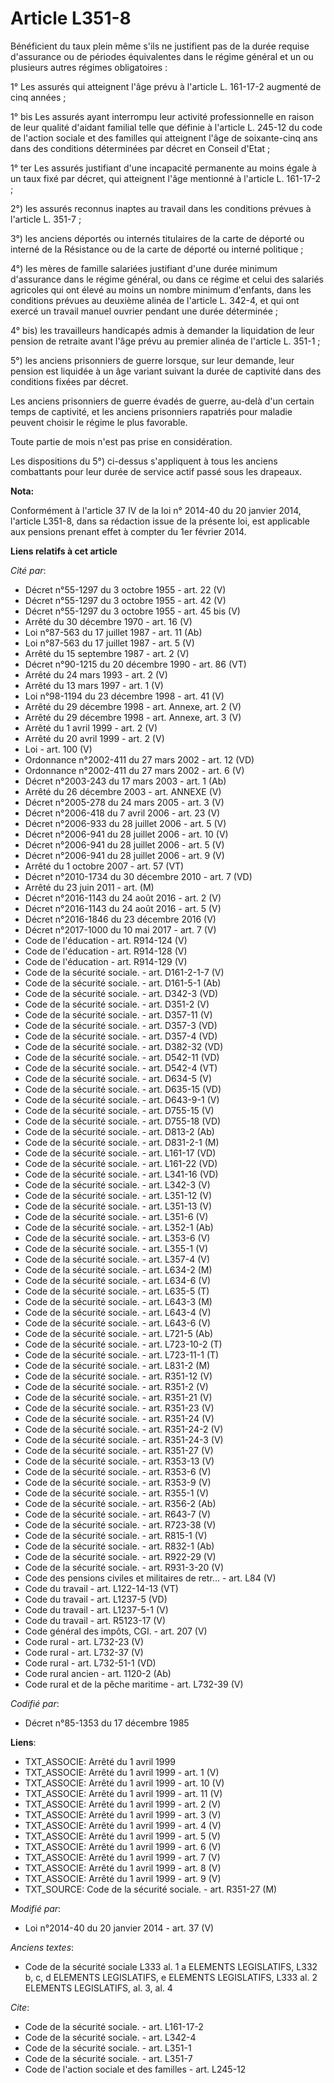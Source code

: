 # Article L351-8

Bénéficient du taux plein même s'ils ne justifient pas de la durée requise d'assurance ou de périodes équivalentes dans le
régime général et un ou plusieurs autres régimes obligatoires : 

1° Les assurés qui atteignent l'âge prévu à l'article L. 161-17-2 augmenté de cinq années ; 

1° bis Les assurés ayant interrompu leur activité professionnelle en raison de leur qualité d'aidant familial telle que
définie à l'article L. 245-12 du code de l'action sociale et des familles qui atteignent l'âge de soixante-cinq ans dans des
conditions déterminées par décret en Conseil d'Etat ; 

1° ter Les assurés justifiant d'une incapacité permanente au moins égale à un taux fixé par décret, qui atteignent l'âge
mentionné à l'article L. 161-17-2 ; 

2°) les assurés reconnus inaptes au travail dans les conditions prévues à l'article L. 351-7 ; 

3°) les anciens déportés ou internés titulaires de la carte de déporté ou interné de la Résistance ou de la carte de déporté
ou interné politique ; 

4°) les mères de famille salariées justifiant d'une durée minimum d'assurance dans le régime général, ou dans ce régime et
celui des salariés agricoles qui ont élevé au moins un nombre minimum d'enfants, dans les conditions prévues au deuxième
alinéa de l'article L. 342-4, et qui ont exercé un travail manuel ouvrier pendant une durée déterminée ; 

4° bis) les travailleurs handicapés admis à demander la liquidation de leur pension de retraite avant l'âge prévu au premier
alinéa de l'article L. 351-1 ; 

5°) les anciens prisonniers de guerre lorsque, sur leur demande, leur pension est liquidée à un âge variant suivant la durée
de captivité dans des conditions fixées par décret. 

Les anciens prisonniers de guerre évadés de guerre, au-delà d'un certain temps de captivité, et les anciens prisonniers
rapatriés pour maladie peuvent choisir le régime le plus favorable. 

Toute partie de mois n'est pas prise en considération. 

Les dispositions du 5°) ci-dessus s'appliquent à tous les anciens combattants pour leur durée de service actif passé sous les
drapeaux.

**Nota:**

Conformément à l'article 37 IV de la loi n° 2014-40 du 20 janvier 2014,    l'article L351-8, dans sa rédaction issue de la
présente loi, est    applicable aux pensions prenant effet à compter du 1er février 2014.

**Liens relatifs à cet article**

_Cité par_:

  - Décret n°55-1297 du 3 octobre 1955 - art. 22 (V)
  - Décret n°55-1297 du 3 octobre 1955 - art. 42 (V)
  - Décret n°55-1297 du 3 octobre 1955 - art. 45 bis (V)
  - Arrêté du 30 décembre 1970 - art. 16 (V)
  - Loi n°87-563 du 17 juillet 1987 - art. 11 (Ab)
  - Loi n°87-563 du 17 juillet 1987 - art. 5 (V)
  - Arrêté du 15 septembre 1987 - art. 2 (V)
  - Décret n°90-1215 du 20 décembre 1990 - art. 86 (VT)
  - Arrêté du 24 mars 1993 - art. 2 (V)
  - Arrêté du 13 mars 1997 - art. 1 (V)
  - Loi n°98-1194 du 23 décembre 1998 - art. 41 (V)
  - Arrêté du 29 décembre 1998 - art. Annexe, art. 2 (V)
  - Arrêté du 29 décembre 1998 - art. Annexe, art. 3 (V)
  - Arrêté du 1 avril 1999 - art. 2 (V)
  - Arrêté du 20 avril 1999 - art. 2 (V)
  - Loi - art. 100 (V)
  - Ordonnance n°2002-411 du 27 mars 2002 - art. 12 (VD)
  - Ordonnance n°2002-411 du 27 mars 2002 - art. 6 (V)
  - Décret n°2003-243 du 17 mars 2003 - art. 1 (Ab)
  - Arrêté du 26 décembre 2003 - art. ANNEXE (V)
  - Décret n°2005-278 du 24 mars 2005 - art. 3 (V)
  - Décret n°2006-418 du 7 avril 2006 - art. 23 (V)
  - Décret n°2006-933 du 28 juillet 2006 - art. 5 (V)
  - Décret n°2006-941 du 28 juillet 2006 - art. 10 (V)
  - Décret n°2006-941 du 28 juillet 2006 - art. 5 (V)
  - Décret n°2006-941 du 28 juillet 2006 - art. 9 (V)
  - Arrêté du 1 octobre 2007 - art. 57 (VT)
  - Décret n°2010-1734 du 30 décembre 2010 - art. 7 (VD)
  - Arrêté du 23 juin 2011 - art. (M)
  - Décret n°2016-1143 du 24 août 2016 - art. 2 (V)
  - Décret n°2016-1143 du 24 août 2016 - art. 5 (V)
  - Décret n°2016-1846 du 23 décembre 2016 (V)
  - Décret n°2017-1000 du 10 mai 2017 - art. 7 (V)
  - Code de l'éducation - art. R914-124 (V)
  - Code de l'éducation - art. R914-128 (V)
  - Code de l'éducation - art. R914-129 (V)
  - Code de la sécurité sociale. - art. D161-2-1-7 (V)
  - Code de la sécurité sociale. - art. D161-5-1 (Ab)
  - Code de la sécurité sociale. - art. D342-3 (VD)
  - Code de la sécurité sociale. - art. D351-2 (V)
  - Code de la sécurité sociale. - art. D357-11 (V)
  - Code de la sécurité sociale. - art. D357-3 (VD)
  - Code de la sécurité sociale. - art. D357-4 (VD)
  - Code de la sécurité sociale. - art. D382-32 (VD)
  - Code de la sécurité sociale. - art. D542-11 (VD)
  - Code de la sécurité sociale. - art. D542-4 (VT)
  - Code de la sécurité sociale. - art. D634-5 (V)
  - Code de la sécurité sociale. - art. D635-15 (VD)
  - Code de la sécurité sociale. - art. D643-9-1 (V)
  - Code de la sécurité sociale. - art. D755-15 (V)
  - Code de la sécurité sociale. - art. D755-18 (VD)
  - Code de la sécurité sociale. - art. D813-2 (Ab)
  - Code de la sécurité sociale. - art. D831-2-1 (M)
  - Code de la sécurité sociale. - art. L161-17 (VD)
  - Code de la sécurité sociale. - art. L161-22 (VD)
  - Code de la sécurité sociale. - art. L341-16 (VD)
  - Code de la sécurité sociale. - art. L342-3 (V)
  - Code de la sécurité sociale. - art. L351-12 (V)
  - Code de la sécurité sociale. - art. L351-13 (V)
  - Code de la sécurité sociale. - art. L351-6 (V)
  - Code de la sécurité sociale. - art. L352-1 (Ab)
  - Code de la sécurité sociale. - art. L353-6 (V)
  - Code de la sécurité sociale. - art. L355-1 (V)
  - Code de la sécurité sociale. - art. L357-4 (V)
  - Code de la sécurité sociale. - art. L634-2 (M)
  - Code de la sécurité sociale. - art. L634-6 (V)
  - Code de la sécurité sociale. - art. L635-5 (T)
  - Code de la sécurité sociale. - art. L643-3 (M)
  - Code de la sécurité sociale. - art. L643-4 (V)
  - Code de la sécurité sociale. - art. L643-6 (V)
  - Code de la sécurité sociale. - art. L721-5 (Ab)
  - Code de la sécurité sociale. - art. L723-10-2 (T)
  - Code de la sécurité sociale. - art. L723-11-1 (T)
  - Code de la sécurité sociale. - art. L831-2 (M)
  - Code de la sécurité sociale. - art. R351-12 (V)
  - Code de la sécurité sociale. - art. R351-2 (V)
  - Code de la sécurité sociale. - art. R351-21 (V)
  - Code de la sécurité sociale. - art. R351-23 (V)
  - Code de la sécurité sociale. - art. R351-24 (V)
  - Code de la sécurité sociale. - art. R351-24-2 (V)
  - Code de la sécurité sociale. - art. R351-24-3 (V)
  - Code de la sécurité sociale. - art. R351-27 (V)
  - Code de la sécurité sociale. - art. R353-13 (V)
  - Code de la sécurité sociale. - art. R353-6 (V)
  - Code de la sécurité sociale. - art. R353-9 (V)
  - Code de la sécurité sociale. - art. R355-1 (V)
  - Code de la sécurité sociale. - art. R356-2 (Ab)
  - Code de la sécurité sociale. - art. R643-7 (V)
  - Code de la sécurité sociale. - art. R723-38 (V)
  - Code de la sécurité sociale. - art. R815-1 (V)
  - Code de la sécurité sociale. - art. R832-1 (Ab)
  - Code de la sécurité sociale. - art. R922-29 (V)
  - Code de la sécurité sociale. - art. R931-3-20 (V)
  - Code des pensions civiles et militaires de retr... - art. L84 (V)
  - Code du travail - art. L122-14-13 (VT)
  - Code du travail - art. L1237-5 (VD)
  - Code du travail - art. L1237-5-1 (V)
  - Code du travail - art. R5123-17 (V)
  - Code général des impôts, CGI. - art. 207 (V)
  - Code rural - art. L732-23 (V)
  - Code rural - art. L732-37 (V)
  - Code rural - art. L732-51-1 (VD)
  - Code rural ancien - art. 1120-2 (Ab)
  - Code rural et de la pêche maritime - art. L732-39 (V)

_Codifié par_:

  - Décret n°85-1353 du 17 décembre 1985

**Liens**:

  - TXT_ASSOCIE: Arrêté du 1 avril 1999
  - TXT_ASSOCIE: Arrêté du 1 avril 1999 - art. 1 (V)
  - TXT_ASSOCIE: Arrêté du 1 avril 1999 - art. 10 (V)
  - TXT_ASSOCIE: Arrêté du 1 avril 1999 - art. 11 (V)
  - TXT_ASSOCIE: Arrêté du 1 avril 1999 - art. 2 (V)
  - TXT_ASSOCIE: Arrêté du 1 avril 1999 - art. 3 (V)
  - TXT_ASSOCIE: Arrêté du 1 avril 1999 - art. 4 (V)
  - TXT_ASSOCIE: Arrêté du 1 avril 1999 - art. 5 (V)
  - TXT_ASSOCIE: Arrêté du 1 avril 1999 - art. 6 (V)
  - TXT_ASSOCIE: Arrêté du 1 avril 1999 - art. 7 (V)
  - TXT_ASSOCIE: Arrêté du 1 avril 1999 - art. 8 (V)
  - TXT_ASSOCIE: Arrêté du 1 avril 1999 - art. 9 (V)
  - TXT_SOURCE: Code de la sécurité sociale. - art. R351-27 (M)

_Modifié par_:

  - Loi n°2014-40 du 20 janvier 2014 - art. 37 (V)

_Anciens textes_:

  - Code de la sécurité sociale L333 al. 1 a ELEMENTS LEGISLATIFS, L332 b, c, d ELEMENTS LEGISLATIFS, e ELEMENTS LEGISLATIFS, L333 al. 2 ELEMENTS LEGISLATIFS, al. 3, al. 4

_Cite_:

  - Code de la sécurité sociale. - art. L161-17-2
  - Code de la sécurité sociale. - art. L342-4
  - Code de la sécurité sociale. - art. L351-1
  - Code de la sécurité sociale. - art. L351-7
  - Code de l'action sociale et des familles - art. L245-12
